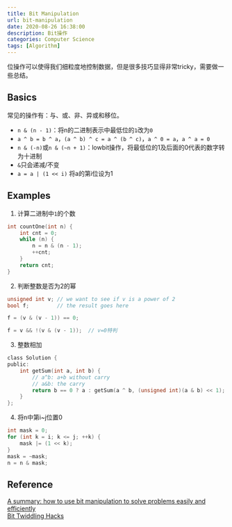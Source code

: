 ```yaml
---
title: Bit Manipulation
url: bit-manipulation
date: 2020-08-26 16:38:00
description: Bit操作
categories: Computer Science
tags: [Algorithm]
---
```


位操作可以使得我们细粒度地控制数据，但是很多技巧显得非常tricky，需要做一些总结。

## Basics
常见的操作有：与、或、非、异或和移位。

 - `n & (n - 1)`：将n的二进制表示中最低位的`1`改为`0`
 - `a ^ b = b ^ a`，`(a ^ b) ^ c = a ^ (b ^ c)`，`a ^ 0 = a`，`a ^ a = 0`
 - `n & (-n)`或`n & (~n + 1)`：lowbit操作，将最低位的1及后面的0代表的数字转为十进制
 - `&`只会递减/不变
 - `a = a | (1 << i)`  将a的第i位设为1

## Examples

 1. 计算二进制中`1`的个数

```c
int countOne(int n) {
	int cnt = 0;
	while (n) {
		n = n & (n - 1);
		++cnt;
	}
	return cnt;
}
```

 2. 判断整数是否为2的幂

```c
unsigned int v; // we want to see if v is a power of 2
bool f;         // the result goes here 

f = (v & (v - 1)) == 0;

f = v && !(v & (v - 1));  // v=0特判
```

 3. 整数相加

```c
class Solution {
public:
    int getSum(int a, int b) {
        // a^b: a+b without carry
        // a&b: the carry
        return b == 0 ? a : getSum(a ^ b, (unsigned int)(a & b) << 1);
    }
};
```

 4. 将n中第i~j位置0

```cpp
int mask = 0;
for (int k = i; k <= j; ++k) {
	mask |= (1 << k);
}
mask = ~mask;
n = n & mask;
```

## Reference
[A summary: how to use bit manipulation to solve problems easily and efficiently](https://leetcode.com/problems/sum-of-two-integers/discuss/84278/A-summary:-how-to-use-bit-manipulation-to-solve-problems-easily-and-efficiently)  
[Bit Twiddling Hacks](http://graphics.stanford.edu/~seander/bithacks.html)